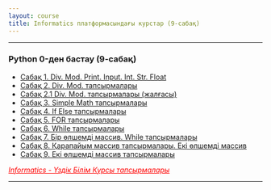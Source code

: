 ```yaml
---
layout: course
title: Informatics платформасындағы курстар (9-сабақ)
---
```

<hr>
<div class="youtube-spoilers">
    <h3>Python 0-ден бастау (9-сабақ)</h3>
    <ul>
        <li><a href="https://www.youtube.com/watch?v=a8eDvEuz7vc" target="_blank">Сабақ 1. Div. Mod. Print. Input. Int. Str. Float</a></li>
        <li><a href="https://www.youtube.com/watch?v=5G7qDieTeBw" target="_blank">Сабақ 2. Div. Mod. тапсырмалары</a></li>
        <li><a href="https://www.youtube.com/watch?v=Rml8uAHEn_c" target="_blank">Сабақ 2.1 Div. Mod. тапсырмалары (жалғасы)</a></li>
        <li><a href="https://www.youtube.com/watch?v=YkWwOUo1T2Q" target="_blank">Сабақ 3. Simple Math тапсырмалары</a></li>
        <li><a href="https://www.youtube.com/watch?v=TKFfru70Lw8" target="_blank">Сабақ 4. If Else тапсырмалары</a></li>
        <li><a href="https://www.youtube.com/watch?v=Xv0sVcF6odw" target="_blank">Сабақ 5. FOR тапсырмалары</a></li>
        <li><a href="https://www.youtube.com/watch?v=w4r08O9ba9I" target="_blank">Сабақ 6. While тапсырмалары</a></li>
        <li><a href="https://www.youtube.com/watch?v=ecssA0--sWQ" target="_blank">Сабақ 7. Бір өлшемді массив. While тапсырмалары</a></li>
        <li><a href="https://www.youtube.com/watch?v=XhmM-ASUvo8" target="_blank">Сабақ 8. Қарапайым массив тапсырмалары. Екі өлшемді массив</a></li>
        <li><a href="https://www.youtube.com/watch?v=aa5YwNRpFwg" target="_blank">Сабақ 9. Екі өлшемді массив тапсырмалары</a></li>
    </ul>
</div>
<a href="https://informatics.msk.ru/course/view.php?id=5394" target="_blank" style="float: left; color: red; font-style:italic;">Informatics - Үздік Білім Курсы тапсырмалары</a><br><hr>
